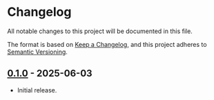 # Changelog

All notable changes to this project will be documented in this file.

The format is based on [Keep a Changelog](https://keepachangelog.com/en/1.1.0/),
and this project adheres to [Semantic Versioning](https://semver.org/spec/v2.0.0.html).

## [0.1.0] - 2025-06-03

- Initial release.


[0.1.0]: https://github.com/stcaf-org/ssp-landwaterstorage/releases/tag/v0.1.0
